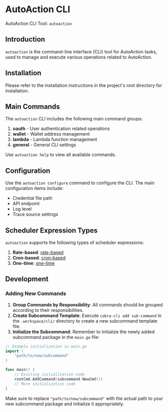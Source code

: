 # AutoAction CLI

AutoAction CLI Tool: `autoaction`

## Introduction

`autoaction` is the command-line interface (CLI) tool for AutoAction tasks, used to manage and execute various operations related to AutoAction.

## Installation

Please refer to the installation instructions in the project's root directory for installation.

## Main Commands

The `autoaction` CLI includes the following main command groups:

1. **oauth** - User authentication related operations
2. **wallet** - Wallet address management
3. **lambda** - Lambda function management
4. **general** - General CLI settings

Use `autoaction help` to view all available commands.

## Configuration

Use the `autoaction configure` command to configure the CLI. The main configuration items include:

- Credential file path
- API endpoint
- Log level
- Trace source settings

## Scheduler Expression Types

`autoaction` supports the following types of scheduler expressions:

1. **Rate-based**: [rate-based](https://docs.aws.amazon.com/scheduler/latest/UserGuide/schedule-types.html#rate-based)
2. **Cron-based**: [cron-based](https://docs.aws.amazon.com/scheduler/latest/UserGuide/schedule-types.html#cron-based)
3. **One-time**: [one-time](https://docs.aws.amazon.com/scheduler/latest/UserGuide/schedule-types.html#one-time)

## Development

### Adding New Commands

1. **Group Commands by Responsibility**: All commands should be grouped according to their responsibilities.
2. **Create Subcommand Template**: Execute `cobra-cli add sub-command` in the `.workspace/cli/` directory to create a new subcommand template file.
3. **Initialize the Subcommand**: Remember to initialize the newly added subcommand package in the `main.go` file:

```go
// Example initialization in main.go
import (
    "path/to/new/subcommand"
)

func main() {
    // Existing initialization code
    rootCmd.AddCommand(subcommand.NewCmd())
    // More initialization code
}
```

Make sure to replace `"path/to/new/subcommand"` with the actual path to your new subcommand package and initialize it appropriately.